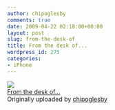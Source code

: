 ```yaml
---
author: chipoglesby
comments: true
date: 2009-04-22 02:18:00+00:00
layout: post
slug: from-the-desk-of
title: From the desk of...
wordpress_id: 275
categories:
- iPhone
---
```


[![](http://farm4.static.flickr.com/3572/3464624448_0605b8bf6c.jpg)](http://www.flickr.com/photos/chipoglesby/3464624448/)  
[From the desk of...](http://www.flickr.com/photos/chipoglesby/3464624448/)  
Originally uploaded by [chipoglesby](http://www.flickr.com/people/chipoglesby/)

  

